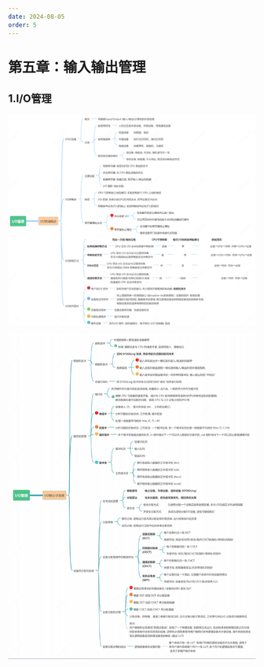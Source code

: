 ```yaml
---
date: 2024-08-05
order: 5
---
```


# 第五章：输入输出管理

## 1.I/O管理

![](./assets/5.输入输出管理/1.IO管理.png)

![](./assets/5.输入输出管理/2.IO管理.png)
